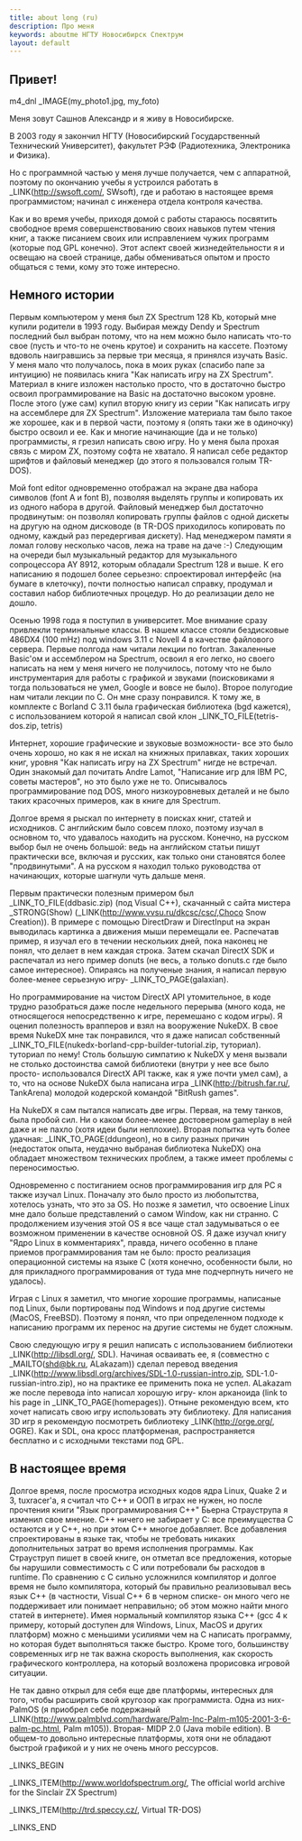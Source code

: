 ```yaml
---
title: about long (ru)
description: Про меня
keywords: aboutme НГТУ Новосибирск Спектрум
layout: default
---
```


Привет!
---

m4_dnl _IMAGE(my_photo1.jpg, my_foto)

Меня зовут Сашнов Александр и я живу в Новосибирске.

В 2003 году я закончил НГТУ (Новосибирский Государственный Технический
Университет), факультет РЭФ (Радиотехника, Электроника и Физика).

Но с программной частью у меня лучше получается, чем с аппаратной,
поэтому по окончанию учебы я устроился работать в 
_LINK(http://swsoft.com/, SWsoft), где и работаю в настоящее время
программистом; начинал с инженера отдела контроля качества.

Как и во время учебы, приходя домой с работы стараюсь посвятить свободное
время совершенствованию своих навыков путем чтения книг, а также писанием
своих или исправлением чужих программ (которые под GPL конечно).
Этот аспект своей жизнедейтельности я и освещаю на своей странице, дабы
обмениваться опытом и просто общаться с теми, кому это тоже интересно.


Немного истории
---

Первым компьютером у меня был ZX Spectrum 128 Kb, который мне купили родители
в 1993 году. Выбирая между Dendy и Spectrum последний был выбран потому,
что на нем можно было написать что-то свое (пусть и что-то не очень крутое)
и сохранить на кассете. Поэтому вдоволь наигравшись за первые три месяца,
я принялся изучать Basic. У меня мало что получалось, пока в моих руках
(спасибо папе за интуицию) не появилась книга "Как написать игру на ZX Spectrum".
Материал в книге изложен настолько просто, что в достаточно быстро освоил программирование
на Basic на достаточно высоком уровне. После этого (уже сам) купил вторую книгу из серии
"Как написать игру на ассемблере для ZX Spectrum". Изложение материала там было такое же
хорошее, как и в первой части, поэтому я (опять таки же в одиночку) быстро освоил и ее.
Как и многие начинающие (да и не только) программисты, я грезил написать свою игру.
Но у меня была прохая связь с миром ZX, поэтому софта не хватало. Я написал себе редактор
шрифтов  и файловый менеджер (до этого я пользовался голым TR-DOS).

Мой font editor одновременно отображал на экране два набора символов (font A и font B),
позволяя выделять группы и копировать их из одного набора в другой.
Файловый менеджер был достаточно продвинутым: он позволял копировать группы файлов с одной
дискеты на другую на одном дисководе (в TR-DOS приходилось копировать по одному, каждый
раз передергивая дискету). Над менеджером памяти я ломал голову несколько часов, лежа
на траве на даче :-) Следующим на очереди был музыкальный редактор для музыкального сопроцессора
AY 8912, которым обладали Spectrum 128 и выше. К его написанию я подошел более серьезно:
спроектировал интерфейс (на бумаге в клеточку), почти полностью написал справку, продумал
и составил набор библиотечных процедур. Но до реализации дело не дошло.

Осенью 1998 года я поступил в университет. Мое внимание сразу привлекли терминальные классы.
В нашем классе стояли бездисковые 486DX4 (100 mHz) под windows 3.11 с Novell 4 в качестве
файлового сервера. Первые полгода нам читали лекции по fortran. Закаленные Basic'ом и ассемблером
на Spectrum, освоил я его легко, но своего написать на нем у меня ничего не получилось,
потому что не было инструментария для работы с графикой и звуками (поисковиками я тогда
пользоваться не умел, Google и вовсе не было). Второе полугодие нам читали лекции по С.
Он мне сразу понравился. К тому же, в комплекте с Borland C 3.11 была графическая библиотека
(bgd кажется), с использованием которой я написал свой клон
_LINK_TO_FILE(tetris-dos.zip, tetris)

Интернет, хорошие графические и звуковые возможности- все это было очень хорошо,
но как я не искал на книжных прилавках, таких хороших книг, уровня "Как написать
игру на ZX Spectrum" нигде не встречал. Один знакомый дал почитать Andre Lamot,
"Написание игр для IBM PC, советы мастеров", но это было уже не то. Описывалось
программирование под DOS, много низкоуровневых деталей и не было таких красочных
примеров, как в книге для Spectrum.

Долгое время я рыскал по интернету в поисках книг, статей и исходников.
С английским было совсем плохо, поэтому изучал в основном то, что удавалось
находить на русском. Конечно, на русском выбор был не очень большой: ведь на
английском статьи пишут практически все, включая и русских, как только они становятся
более "продвинутыми". А на русском я находил только руководства от начинающих,
которые шагнули чуть дальше меня.

Первым практически полезным примером был _LINK_TO_FILE(ddbasic.zip)
(под Visual C++), скачанный с сайта мистера _STRONG(Show)
(_LINK(http://www.vvsu.ru/dkcsc/csc/,Choco Snow Creation)).
В примере с помощью DirectDraw и DirectInput на экран выводилась картинка
а движения мыши перемещали ее. Распечатав пример, я изучал его в течении нескольких
дней, пока наконец не понял, что делает в нем каждая строка.
Затем скачал DirectX SDK и распечатал из него пример donuts (не весь, а только donuts.c
где было самое интересное). Опираясь на полученые знания, я написал первую более-менее
серьезную игру- _LINK_TO_PAGE(galaxian).

Но программирование на чистом DirectX API утомительное, в коде трудно разобраться даже
после недельного перерыва (много кода, не относящегося непосредственно к игре, перемешано
с кодом игры). Я оценил полезность врапперов и взял на вооружение NukeDX.
В свое время NukeDX мне так понравился, что я даже написал собственный
_LINK_TO_FILE(nukedx-borland-cpp-builder-tutorial.zip, туториал).
туториал по нему! Столь большую симпатию к NukeDX у меня вызвали не столько достоинства
самой библиотеки (внутри у нее все было просто- использовался DirectX API также,
как я уже почти умел сам), а то, что на основе NukeDX была написана игра
_LINK(http://bitrush.far.ru/, TankArena) молодой кодерской командой "BitRush games".

На NukeDX я сам пытался написать две игры. Первая, на тему танков, была пробой сил.
Ни о каком более-менее достоверном gameplay в ней даже и не пахло (хотя идеи были неплохие).
Вторая попытка чуть более удачная: _LINK_TO_PAGE(ddungeon), но в силу разных причин
(недостаток опыта, неудачно выбраная библиотека NukeDX) она обладает множеством
технических проблем, а также имеет проблемы с переносимостью.

Одновременно с постиганием основ программирования игр для PC я также изучал Linux.
Поначалу это было просто из любопытства, хотелось узнать, что это за OS.
Но позже я заметил, что освоение Linux мне дало больше представлений о
самом Window, как ни странно. С продолжением изучения этой OS я все чаще
стал задумываться о ее возможном применении в качестве основной OS.
Я даже изучал книгу "Ядро Linux в комментариях", правда, ничего особенно
в плане приемов программирования там не было: просто реализация операционной
системы на языке С (хотя конечно, особенности были, но для прикладного программирования
от туда мне подчерпнуть ничего не удалось).

Играя с Linux я заметил, что многие хорошие программы, написаные под Linux,
были портированы под Windows и под другие системы (MacOS, FreeBSD).
Поэтому я понял, что при определенном подходе к написанию программ их
перенос на другие системы не будет сложным.

Свою следующую игру я решил написать с использованием библиотеки
_LINK(http://libsdl.org/, SDL). Начиная осваивать ее, я (совместно с
_MAILTO(shd@bk.ru, ALakazam)) сделал перевод введения 
_LINK(http://www.libsdl.org/archives/SDL-1.0-russian-intro.zip,
SDL-1.0-russian-intro.zip), но на практике ее применить пока не успел.
ALakazam же после перевода into написал хорошую игру- клон арканоида
(link to his page in _LINK_TO_PAGE(homepages)).
Отныне рекомендую всем, кто хочет написать свою игру использовать эту библиотеку.
Для написания 3D игр я рекомендую посмотреть библиотеку
_LINK(http://orge.org/, OGRE). Как и SDL, она кросс платформеная,
распространяется бесплатно и с исходными текстами под GPL.


В настоящее время
---

Долгое время, после просмотра исходных кодов ядра Linux, Quake 2 и 3, tuxracer'а,
я считал что C++ и ООП в играх не нужен, но после прочтения книги "Язык программирования
C++" Бьерна Страуструпа я изменил свое мнение. C++ ничего не забирает у C: все преимущества
C остаются и у C++, но при этом C++ многое добавляет. Все добавления спроектированы в языке
так, чтобы не требовать никаких дополнительных затрат во время исполнения программы.
Как Страуструп пишет в своей книге, он отметал все предложения, которые бы нарушили
совместимость с C или потребовали бы расходов в runtime. По сравнению с C сильно
усложнился компилятор и долгое время не было компилятора, который бы правильно
реализовывал весь язык C++ (в частности, Visual C++ 6 в черном списке- он много чего
не поддерживает или понимает неправильно; об этом можно найти много статей в интернете).
Имея нормальный компилятор языка C++ (gcc 4 к примеру, который доступен для Windows,
Linux, MacOS и других платформ) можно с меньшими усилиями чем на C написать программу,
но которая будет выполняться также быстро. Кроме того, большинству современных игр не так
важна скорость выполнения, как скорость графического контроллера, на который возложена
прорисовка игровой ситуации.

Не так давно открыл для себя еще две платформы, интересных для того, чтобы расширить
свой кругозор как программиста. Одна из них- PalmOS (я приобрел себе подержаный
_LINK(http://www.palmblvd.com/hardware/Palm-Inc-Palm-m105-2001-3-6-palm-pc.html, Palm m105)).
Вторая- MIDP 2.0 (Java mobile edition). В общем-то довольно интересные платформы,
хотя они не обладают быстрой графикой и у них не очень много рессурсов.

_LINKS_BEGIN

_LINKS_ITEM(http://www.worldofspectrum.org/,
    The official world archive for the Sinclair ZX Spectrum)

_LINKS_ITEM(http://trd.speccy.cz/,
  Virtual TR-DOS)

_LINKS_END
